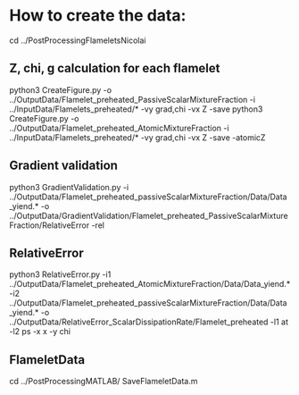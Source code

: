# How to create the data:
cd ../PostProcessingFlameletsNicolai
## Z, chi, g calculation for each flamelet
python3 CreateFigure.py -o ../OutputData/Flamelet_preheated_PassiveScalarMixtureFraction -i ../InputData/Flamelets_preheated/* -vy grad,chi -vx Z -save
python3 CreateFigure.py -o ../OutputData/Flamelet_preheated_AtomicMixtureFraction -i ../InputData/Flamelets_preheated/* -vy grad,chi -vx Z -save -atomicZ
## Gradient validation
python3 GradientValidation.py -i ../OutputData/Flamelet_preheated_passiveScalarMixtureFraction/Data/Data_yiend.* -o ../OutputData/GradientValidation/Flamelet_preheated_PassiveScalarMixtureFraction/RelativeError -rel
## RelativeError
python3 RelativeError.py -i1 ../OutputData/Flamelet_preheated_AtomicMixtureFraction/Data/Data_yiend.* -i2 ../OutputData/Flamelet_preheated_passiveScalarMixtureFraction/Data/Data_yiend.* -o ../OutputData/RelativeError_ScalarDissipationRate/Flamelet_preheated -l1 at -l2 ps -x x -y chi
## FlameletData
cd ../PostProcessingMATLAB/
SaveFlameletData.m
